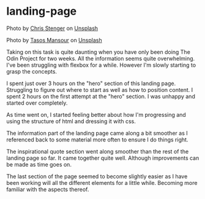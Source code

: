 # landing-page

Photo by <a href="https://unsplash.com/@chrisstenger?utm_content=creditCopyText&utm_medium=referral&utm_source=unsplash">Chris Stenger</a> on <a href="https://unsplash.com/photos/the-sun-is-setting-over-a-mountain-lake-DTMhL0OpXjQ?utm_content=creditCopyText&utm_medium=referral&utm_source=unsplash">Unsplash</a>

Photo by <a href="https://unsplash.com/@mantasos?utm_content=creditCopyText&utm_medium=referral&utm_source=unsplash">Tasos Mansour</a> on <a href="https://unsplash.com/photos/black-cat-with-yellow-eyes-kH5_75H-w6Y?utm_content=creditCopyText&utm_medium=referral&utm_source=unsplash">Unsplash</a>
  
  
Taking on this task is quite daunting when you have only been doing The Odin Project for
two weeks. All the information seems quite overwhelming. 
I've been struggling with flexbox for a while. However I'm slowly starting to grasp the concepts.

I spent just over 3 hours on the "hero" section of this landing page.
Struggling to figure out where to start as well as how to position content.
I spent 2 hours on the first attempt at the "hero" section. I was unhappy and started over completely.

As time went on, I started feeling better about how I'm progressing and using the structure of html and dressing it with css.

The information part of the landing page came along a bit smoother as I referenced back to some material more often to ensure I do things right.

The inspirational quote section went along smoother than the rest of the landing page so far. It came together quite well. Although improvements can be made as time goes on.

The last section of the page seemed to become slightly easier as I have been working will all the different elements for a little while. Becoming more familiar with the aspects thereof.